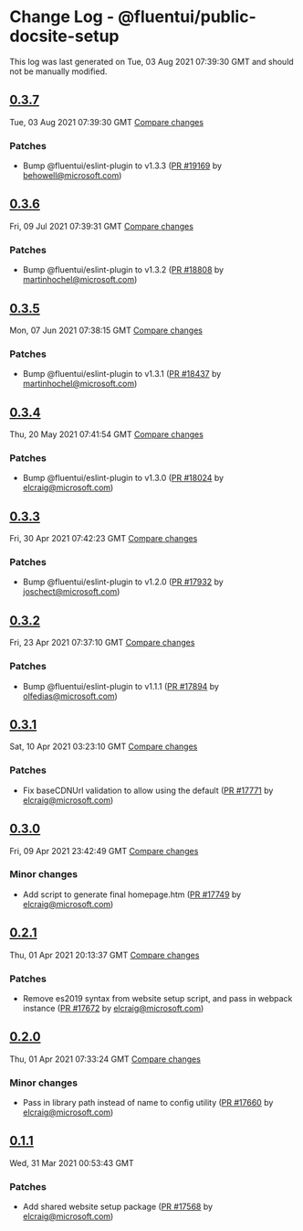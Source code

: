 # Change Log - @fluentui/public-docsite-setup

This log was last generated on Tue, 03 Aug 2021 07:39:30 GMT and should not be manually modified.

<!-- Start content -->

## [0.3.7](https://github.com/microsoft/fluentui/tree/@fluentui/public-docsite-setup_v0.3.7)

Tue, 03 Aug 2021 07:39:30 GMT 
[Compare changes](https://github.com/microsoft/fluentui/compare/@fluentui/public-docsite-setup_v0.3.6..@fluentui/public-docsite-setup_v0.3.7)

### Patches

- Bump @fluentui/eslint-plugin to v1.3.3 ([PR #19169](https://github.com/microsoft/fluentui/pull/19169) by behowell@microsoft.com)

## [0.3.6](https://github.com/microsoft/fluentui/tree/@fluentui/public-docsite-setup_v0.3.6)

Fri, 09 Jul 2021 07:39:31 GMT 
[Compare changes](https://github.com/microsoft/fluentui/compare/@fluentui/public-docsite-setup_v0.3.5..@fluentui/public-docsite-setup_v0.3.6)

### Patches

- Bump @fluentui/eslint-plugin to v1.3.2 ([PR #18808](https://github.com/microsoft/fluentui/pull/18808) by martinhochel@microsoft.com)

## [0.3.5](https://github.com/microsoft/fluentui/tree/@fluentui/public-docsite-setup_v0.3.5)

Mon, 07 Jun 2021 07:38:15 GMT 
[Compare changes](https://github.com/microsoft/fluentui/compare/@fluentui/public-docsite-setup_v0.3.4..@fluentui/public-docsite-setup_v0.3.5)

### Patches

- Bump @fluentui/eslint-plugin to v1.3.1 ([PR #18437](https://github.com/microsoft/fluentui/pull/18437) by martinhochel@microsoft.com)

## [0.3.4](https://github.com/microsoft/fluentui/tree/@fluentui/public-docsite-setup_v0.3.4)

Thu, 20 May 2021 07:41:54 GMT 
[Compare changes](https://github.com/microsoft/fluentui/compare/@fluentui/public-docsite-setup_v0.3.3..@fluentui/public-docsite-setup_v0.3.4)

### Patches

- Bump @fluentui/eslint-plugin to v1.3.0 ([PR #18024](https://github.com/microsoft/fluentui/pull/18024) by elcraig@microsoft.com)

## [0.3.3](https://github.com/microsoft/fluentui/tree/@fluentui/public-docsite-setup_v0.3.3)

Fri, 30 Apr 2021 07:42:23 GMT 
[Compare changes](https://github.com/microsoft/fluentui/compare/@fluentui/public-docsite-setup_v0.3.2..@fluentui/public-docsite-setup_v0.3.3)

### Patches

- Bump @fluentui/eslint-plugin to v1.2.0 ([PR #17932](https://github.com/microsoft/fluentui/pull/17932) by joschect@microsoft.com)

## [0.3.2](https://github.com/microsoft/fluentui/tree/@fluentui/public-docsite-setup_v0.3.2)

Fri, 23 Apr 2021 07:37:10 GMT 
[Compare changes](https://github.com/microsoft/fluentui/compare/@fluentui/public-docsite-setup_v0.3.1..@fluentui/public-docsite-setup_v0.3.2)

### Patches

- Bump @fluentui/eslint-plugin to v1.1.1 ([PR #17894](https://github.com/microsoft/fluentui/pull/17894) by olfedias@microsoft.com)

## [0.3.1](https://github.com/microsoft/fluentui/tree/@fluentui/public-docsite-setup_v0.3.1)

Sat, 10 Apr 2021 03:23:10 GMT 
[Compare changes](https://github.com/microsoft/fluentui/compare/@fluentui/public-docsite-setup_v0.3.0..@fluentui/public-docsite-setup_v0.3.1)

### Patches

- Fix baseCDNUrl validation to allow using the default ([PR #17771](https://github.com/microsoft/fluentui/pull/17771) by elcraig@microsoft.com)

## [0.3.0](https://github.com/microsoft/fluentui/tree/@fluentui/public-docsite-setup_v0.3.0)

Fri, 09 Apr 2021 23:42:49 GMT 
[Compare changes](https://github.com/microsoft/fluentui/compare/@fluentui/public-docsite-setup_v0.2.1..@fluentui/public-docsite-setup_v0.3.0)

### Minor changes

- Add script to generate final homepage.htm ([PR #17749](https://github.com/microsoft/fluentui/pull/17749) by elcraig@microsoft.com)

## [0.2.1](https://github.com/microsoft/fluentui/tree/@fluentui/public-docsite-setup_v0.2.1)

Thu, 01 Apr 2021 20:13:37 GMT 
[Compare changes](https://github.com/microsoft/fluentui/compare/@fluentui/public-docsite-setup_v0.2.0..@fluentui/public-docsite-setup_v0.2.1)

### Patches

- Remove es2019 syntax from website setup script, and pass in webpack instance ([PR #17672](https://github.com/microsoft/fluentui/pull/17672) by elcraig@microsoft.com)

## [0.2.0](https://github.com/microsoft/fluentui/tree/@fluentui/public-docsite-setup_v0.2.0)

Thu, 01 Apr 2021 07:33:24 GMT 
[Compare changes](https://github.com/microsoft/fluentui/compare/@fluentui/public-docsite-setup_v0.1.1..@fluentui/public-docsite-setup_v0.2.0)

### Minor changes

- Pass in library path instead of name to config utility ([PR #17660](https://github.com/microsoft/fluentui/pull/17660) by elcraig@microsoft.com)

## [0.1.1](https://github.com/microsoft/fluentui/tree/@fluentui/public-docsite-setup_v0.1.1)

Wed, 31 Mar 2021 00:53:43 GMT

### Patches

- Add shared website setup package ([PR #17568](https://github.com/microsoft/fluentui/pull/17568) by elcraig@microsoft.com)
